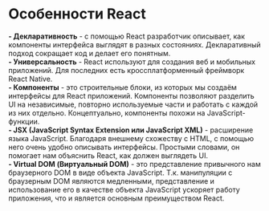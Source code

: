 # Особенности React
**- Декларативность** - с помощью React разработчик описывает, как компоненты интерфейса выглядят в разных состояниях. Декларативный подход сокращает код и делает его понятным.  
**- Универсальность** - React используют для создания веб и мобильных приложений. Для последних есть кроссплатформенный фреймворк React Native.  
**- Компоненты** - это строительные блоки, из которых мы создаём интерфейсы для React приложений. Компоненты позволяют разделить UI на независимые, 
повторно используемые части и работать с каждой из них отдельно. Концептуально, компоненты похожи на JavaScript-функции.  
**- JSX (JavaScript Syntax Extension или JavaScript XML)** - расширение языка JavaScript. Благодаря внешнему схожеству с HTML, с помощью него очень удобно описывать интерфейсы.
Простыми словами, он помогает нам объяснить React, как должен выглядеть UI.  
**- Virtual DOM (Виртуальный DOM)** - это представление привычного нам браузерного DOM в виде объекта JavaScript. Т.к. манипуляции с браузерным DOM являются медленными, 
представление и использование его в качестве объекта JavaScript ускоряет работу приложения, что и является основным преимуществом React.
